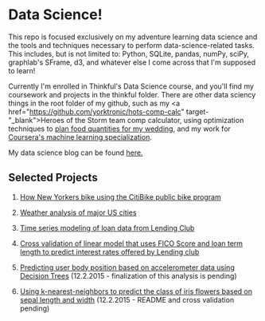 # Data Science! #

This repo is focused exclusively on my adventure learning data science and the tools and techniques necessary to perform data-science-related tasks. This includes, but is not limited to: Python, SQLite, pandas, numPy, sciPy, graphlab's SFrame, d3, and whatever else I come across that I'm supposed to learn!

Currently I'm enrolled in Thinkful's Data Science course, and you'll find my coursework and projects in the thinkful folder. There are other data sciency things in the root folder of my github, such as my <a href="https://github.com/yorktronic/hots-comp-calc" target-"_blank">Heroes of the Storm team comp calculator</a>, using optimization techniques to <a href="https://github.com/yorktronic/wedding" target="_blank">plan food quantities for my wedding</a>, and my work for <a href="https://github.com/yorktronic/coursera-ml-foundations">Coursera's machine learning specialization</a>.

My data science blog can be found <a href="http://yorktronic.io" target="_blank">here.</a>

## Selected Projects ##

1. <a href="https://github.com/yorktronic/data_science/tree/master/thinkful/Unit3/nyc-biking">How New Yorkers bike using the CitiBike public bike program</a>

2. <a href="https://github.com/yorktronic/data_science/tree/master/thinkful/Unit3/weather">Weather analysis of major US cities</a>

3. <a href="https://github.com/yorktronic/data_science/tree/master/thinkful/Unit2/time_series_analysis">Time series modeling of loan data from Lending Club</a>

4. <a href="https://github.com/yorktronic/data_science/tree/master/thinkful/Unit4/cv"> Cross validation of linear model that uses FICO Score and loan term length to predict interest rates offered by Lending club</a>

5. <a href="https://github.com/yorktronic/data_science/tree/master/thinkful/Unit4/decision-trees">Predicting user body position based on accelerometer data using Decision Trees</a> (12.2.2015 - finalization of this analysis is pending)

6. <a href="https://github.com/yorktronic/data_science/tree/master/thinkful/Unit4/k-nearest-neighbors">Using k-nearest-neighbors to predict the class of iris flowers based on sepal length and width</a> (12.2.2015 - README and cross validation pending)